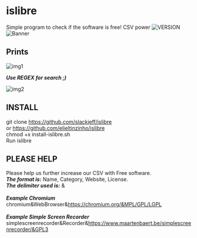 # islibre
Simple program to check if the software is free! CSV power ![VERSION]
![Banner]

## Prints
![img1]

***Use REGEX for search ;)***<br>

![img2]

## INSTALL
git clone https://github.com/slackjeff/islibre<br>
or https://github.com/elieltinzinho/islibre<br>
chmod +x install-islibre.sh<br>
Run islibre<br>

## PLEASE HELP
Please help us further increase our CSV with Free software.<br>
***The format is:*** Name, Category, Website, License.<br>
***The delimiter used is:*** &<br><br>
***Example Chromium***<br>
chromium&WebBrowser&https://chromium.org/&MPL/GPL/LGPL<br><br>
***Example Simple Screen Recorder***<br>
simplescreenrecorder&Recorder&https://www.maartenbaert.be/simplescreenrecorder/&GPL3<br>

[VERSION]: https://img.shields.io/badge/LICENSE-GPL2-brightgreen.svg
[banner]: https://raw.githubusercontent.com/elieltinzinho/islibre/master/img/islibre.png
[img1]: https://raw.githubusercontent.com/elieltinzinho/islibre/master/img/show.png
[img2]: https://raw.githubusercontent.com/elieltinzinho/islibre/master/img/show2.png
